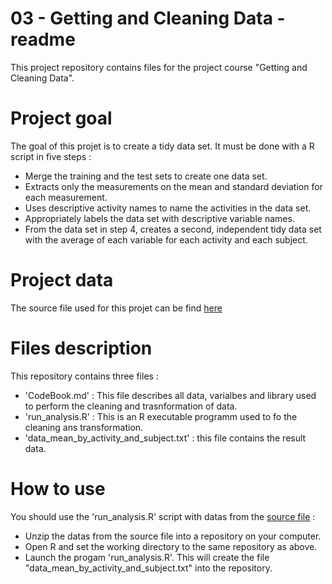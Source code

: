 03 - Getting and Cleaning Data - readme
=====================================

This project repository contains files for the project course "Getting and Cleaning Data".

Project goal
=====================================
The goal of this projet is to create a tidy data set. It must be done with a R script in five steps : 
* Merge the training and the test sets to create one data set.
* Extracts only the measurements on the mean and standard deviation for each measurement. 
* Uses descriptive activity names to name the activities in the data set.
* Appropriately labels the data set with descriptive variable names. 
* From the data set in step 4, creates a second, independent tidy data set with the average of each variable for each activity and each subject.

Project data
=====================================
The source file used for this projet can be find [here](https://d396qusza40orc.cloudfront.net/getdata%2Fprojectfiles%2FUCI%20HAR%20Dataset.zip)

Files description
=====================================
This repository contains three files :
* 'CodeBook.md' : This file describes all data, varialbes and library used to perform the cleaning and trasnformation of data.
* 'run_analysis.R' : This is an R executable programm used to fo the cleaning ans transformation.
* 'data_mean_by_activity_and_subject.txt' : this file contains the result data.

How to use
=====================================
You should use the 'run_analysis.R' script with datas from the [source file](https://d396qusza40orc.cloudfront.net/getdata%2Fprojectfiles%2FUCI%20HAR%20Dataset.zip) :
* Unzip the datas from the source file into a repository on your computer.
* Open R and set the working directory to the same repository as above.
* Launch the progam 'run_analysis.R'. This will create the file "data_mean_by_activity_and_subject.txt" into the repository.